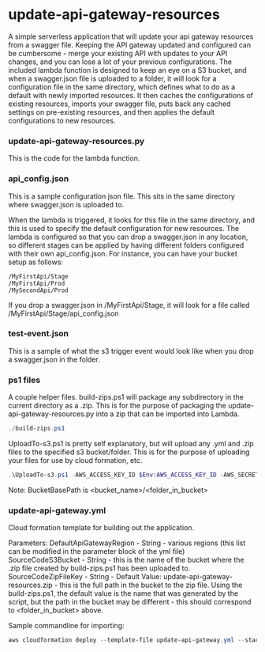 # update-api-gateway-resources

A simple serverless application that will update your api gateway resources from a swagger file.  Keeping the API gateway updated and configured can be cumbersome - merge your existing API with updates to your API changes, and you can lose a lot of your previous configurations.  The included lambda function is designed to keep an eye on a S3 bucket, and when a swagger.json file is uploaded to a folder, it will look for a configuration file in the same directory, which defines what to do as a default with newly imported resources.  It then caches the configurations of existing resources, imports your swagger file, puts back any cached settings on pre-existing resources, and then applies the default configurations to new resources.



### update-api-gateway-resources.py
This is the code for the lambda function.

### api_config.json
This is a sample configuration json file.  This sits in the same directory where swagger.json is uploaded to.

When the lambda is triggered, it looks for this file in the same directory, and this is used to specify the default configuration for new resources.
The lambda is configured so that you can drop a swagger.json in any location, so different stages can be applied by having different folders configured with their own api_config.json.  For instance, you can have your bucket setup as follows:

```
/MyFirstApi/Stage 
/MyFirstApi/Prod 
/MySecondApi/Prod 
```

If you drop a swagger.json in /MyFirstApi/Stage, it will look for a file called /MyFirstApi/Stage/api_config.json


### test-event.json
This is a sample of what the s3 trigger event would look like when you drop a swagger.json in the folder.  

### ps1 files
A couple helper files.
build-zips.ps1 will package any subdirectory in the current directory as a .zip.  This is for the purpose of packaging the update-api-gateway-resources.py into a zip that can be imported into Lambda.
``` powershell
./build-zips.ps1
```

UploadTo-s3.ps1 is pretty self explanatory, but will upload any .yml and .zip files to the specified s3 bucket/folder.  This is for the purpose of uploading your files for use by cloud formation, etc.

``` powershell
.\UploadTo-s3.ps1 -AWS_ACCESS_KEY_ID $Env:AWS_ACCESS_KEY_ID -AWS_SECRET_ACCESS_KEY $Env:AWS_SECRET_ACCESS_KEY -AWS_SESSION_TOKEN $Env:AWS_SESSION_TOKEN -BucketBasePath my-already-existing-bucket/folder/or/key
```

Note: BucketBasePath is <bucket_name>/<folder_in_bucket>

### update-api-gateway.yml
Cloud formation template for building out the application.  

Parameters:
DefaultApiGatewayRegion - String - various regions (this list can be modified in the parameter block of the yml file)
SourceCodeS3Bucket - String - this is the name of the bucket where the .zip file created by build-zips.ps1 has been uploaded to.
SourceCodeZipFileKey - String - Default Value: update-api-gateway-resources.zip - this is the full path in the bucket to the zip file.  Using the build-zips.ps1, the default value is the name that was generated by the script, but the path in the bucket may be different - this should correspond to <folder_in_bucket> above.

Sample commandline for importing:
``` powershell
aws cloudformation deploy --template-file update-api-gateway.yml --stack-name api-gateway-import-stack --parameter-overrides DefaultApiGatewayRegion=us-west-2 SourceCodeS3Bucket=bucket-where-zip-is SourceCodeZipFileKey=/location/in/bucket/update-api-gateway-resources.zip --capabilities CAPABILITY_IAM
```
